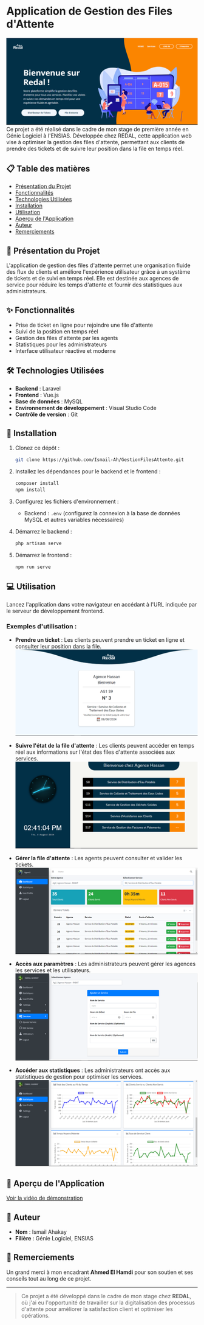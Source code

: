 # Application de Gestion des Files d'Attente
![Homepage](images/home1.PNG)
Ce projet a été réalisé dans le cadre de mon stage de première année en Génie Logiciel à l'ENSIAS. Développée chez REDAL, cette application web vise à optimiser la gestion des files d'attente, permettant aux clients de prendre des tickets et de suivre leur position dans la file en temps réel.

## 📋 Table des matières
- [Présentation du Projet](#📌-présentation-du-projet)
- [Fonctionnalités](#✨-fonctionnalités)
- [Technologies Utilisées](#🛠-technologies-utilisées)
- [Installation](#🚀-installation)
- [Utilisation](#💻-utilisation)
- [Aperçu de l'Application](#🎨-aperçu-de-lapplication)
- [Auteur](#👤-auteur)
- [Remerciements](#🙏-remerciements)

## 📌 Présentation du Projet
L'application de gestion des files d'attente permet une organisation fluide des flux de clients et améliore l'expérience utilisateur grâce à un système de tickets et de suivi en temps réel. Elle est destinée aux agences de service pour réduire les temps d'attente et fournir des statistiques aux administrateurs.

## ✨ Fonctionnalités
- Prise de ticket en ligne pour rejoindre une file d'attente
- Suivi de la position en temps réel
- Gestion des files d'attente par les agents
- Statistiques pour les administrateurs
- Interface utilisateur réactive et moderne

## 🛠 Technologies Utilisées
- **Backend** : Laravel
- **Frontend** : Vue.js
- **Base de données** : MySQL
- **Environnement de développement** : Visual Studio Code
- **Contrôle de version** : Git

## 🚀 Installation

1. Clonez ce dépôt :
    ```bash
    git clone https://github.com/Ismail-Ah/GestionFilesAttente.git
    ```
2. Installez les dépendances pour le backend et le frontend :
    ```bash
    composer install
    npm install
    ```
3. Configurez les fichiers d'environnement :
    - Backend : `.env` (configurez la connexion à la base de données MySQL et autres variables nécessaires)

4. Démarrez le backend :
    ```bash
    php artisan serve
    ```
5. Démarrez le frontend :
    ```bash
    npm run serve
    ```

## 💻 Utilisation
Lancez l'application dans votre navigateur en accédant à l'URL indiquée par le serveur de développement frontend. 

### Exemples d'utilisation :
- **Prendre un ticket** : Les clients peuvent prendre un ticket en ligne et consulter leur position dans la file.  
  ![Ticket](images/Ticket.PNG)

- **Suivre l'état de la file d'attente** : Les clients peuvent accéder en temps réel aux informations sur l'état des files d'attente associées aux services.
  ![File d'Attente](images/FileAttente.PNG)

- **Gérer la file d'attente** : Les agents peuvent consulter et valider les tickets.  
  ![Dashboard](images/dashboard.PNG)

- **Accès aux paramètres** : Les administrateurs peuvent gérer les agences les services et les utilisateurs.  
  ![Ajouter Service](images/ajouter_service.PNG)

- **Accéder aux statistiques** : Les administrateurs ont accès aux statistiques de gestion pour optimiser les services.  
  ![Statistiques](images/stat2.PNG)

## 🎨 Aperçu de l'Application
[Voir la vidéo de démonstration](https://drive.google.com/file/d/1JLJxI_xRk1PrD-AyqPo-aTuB893bssUW/view?usp=drive_link)

## 👤 Auteur
- **Nom** : Ismail Ahakay
- **Filière** : Génie Logiciel, ENSIAS

## 🙏 Remerciements
Un grand merci à mon encadrant **Ahmed El Hamdi** pour son soutien et ses conseils tout au long de ce projet.

---

> Ce projet a été développé dans le cadre de mon stage chez **REDAL**, où j'ai eu l'opportunité de travailler sur la digitalisation des processus d'attente pour améliorer la satisfaction client et optimiser les opérations.

